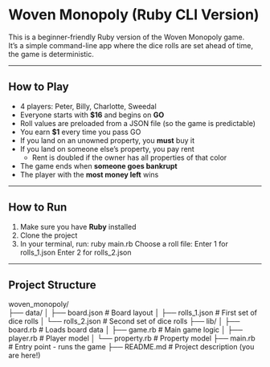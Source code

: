 # Woven Monopoly (Ruby CLI Version)

This is a beginner-friendly Ruby version of the Woven Monopoly game.  
It’s a simple command-line app where the dice rolls are set ahead of time, the game is deterministic.

---

## How to Play

- 4 players: Peter, Billy, Charlotte, Sweedal
- Everyone starts with **$16** and begins on **GO**
- Roll values are preloaded from a JSON file (so the game is predictable)
- You earn **$1** every time you pass GO
- If you land on an unowned property, you **must** buy it
- If you land on someone else’s property, you pay rent
  - Rent is doubled if the owner has all properties of that color
- The game ends when **someone goes bankrupt**
- The player with the **most money left** wins

---

##  How to Run

1. Make sure you have **Ruby** installed
2. Clone the project
3. In your terminal, run:
ruby main.rb
Choose a roll file:
Enter 1 for rolls_1.json
Enter 2 for rolls_2.json

----

##  Project Structure
woven_monopoly/          
├── data/
│   ├── board.json     # Board layout
│   ├── rolls_1.json   # First set of dice rolls
│   └── rolls_2.json   # Second set of dice rolls
├── lib/
│   ├── board.rb       # Loads board data
│   ├── game.rb        # Main game logic
│   ├── player.rb      # Player model
│   └── property.rb    # Property model
├── main.rb            # Entry point - runs the game
├── README.md          # Project description (you are here!)
